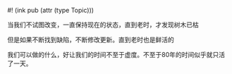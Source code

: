 #! (ink pub (attr (type Topic)))

当我们不试图改变，一直保持现在的状态，直到老时，才发现树木已枯

但是如果不断找到缺陷，不断修改更新。直到老时也是鲜活的

我们可以做的什么，好让我们的时间不至于虚度。不至于80年的时间似乎就只活了一天。